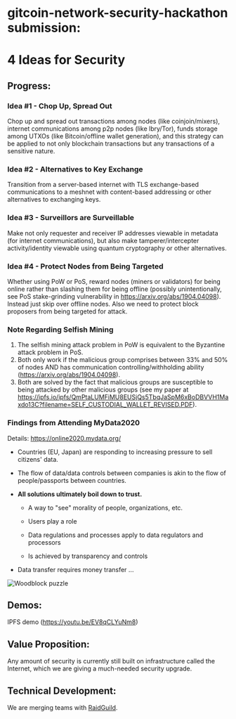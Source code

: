 # gitcoin-network-security-hackathon submission: 
# 4 Ideas for Security

## Progress:

### Idea #1 - Chop Up, Spread Out

Chop up and spread out transactions among nodes (like coinjoin/mixers), internet communications among p2p nodes (like lbry/Tor), funds storage among UTXOs (like Bitcoin/offline wallet generation), and this strategy can be applied to not only blockchain transactions but any transactions of a sensitive nature.

### Idea #2 - Alternatives to Key Exchange

Transition from a server-based internet with TLS exchange-based communications to a meshnet with content-based addressing or other alternatives to exchanging keys.

### Idea #3 - Surveillors are Surveillable

Make not only requester and receiver IP addresses viewable in metadata (for internet communications), but also make tamperer/intercepter activity/identity viewable using quantum cryptography or other alternatives.

### Idea #4 - Protect Nodes from Being Targeted

Whether using PoW or PoS, reward nodes (miners or validators) for being online rather than slashing them for being offline (possibly unintentionally, see PoS stake-grinding vulnerability in https://arxiv.org/abs/1904.04098). Instead just skip over offline nodes. Also we need to protect block proposers from being targeted for attack. 

### Note Regarding Selfish Mining

1. The selfish mining attack problem in PoW is equivalent to the Byzantine attack problem in PoS.
2. Both only work if the malicious group comprises between 33% and 50% of nodes AND has communication controlling/withholding ability (https://arxiv.org/abs/1904.04098). 
3. Both are solved by the fact that malicious groups are susceptible to being attacked by other malicious groups (see my paper at https://ipfs.io/ipfs/QmPtaLUMFiMU8EUSjQs5TbqJaSpM6xBoDBVVH1Maxdo13C?filename=SELF_CUSTODIAL_WALLET_REVISED.PDF). 

### Findings from Attending MyData2020

Details: https://online2020.mydata.org/

* Countries (EU, Japan) are responding to increasing pressure to sell citizens' data.

* The flow of data/data controls between companies is akin to the flow of people/passports between countries.

* **All solutions ultimately boil down to trust.**

  - A way to "see" morality of people, organizations, etc.

  - Users play a role

  - Data regulations and processes apply to data regulators and processors
  
  - Is achieved by transparency and controls

* Data transfer requires money transfer ...

![Woodblock puzzle](https://thumbs.dreamstime.com/z/wooden-puzzle-isolated-16214441.jpg)

## Demos:

IPFS demo (https://youtu.be/EV8qCLYuNm8)

## Value Proposition:

Any amount of security is currently still built on infrastructure called the Internet, which we are giving a much-needed security upgrade.

## Technical Development:

We are merging teams with [RaidGuild](https://raidguild.org/).

